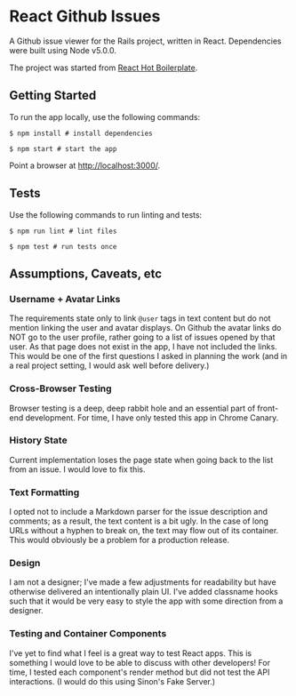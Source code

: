 # React Github Issues

A Github issue viewer for the Rails project, written in React. Dependencies were built using Node v5.0.0.

The project was started from [React Hot Boilerplate](https://github.com/gaearon/react-hot-boilerplate).

## Getting Started
To run the app locally, use the following commands:
```shell
$ npm install # install dependencies

$ npm start # start the app
```

Point a browser at [http://localhost:3000/](http://localhost:3000).

## Tests
Use the following commands to run linting and tests:
```shell
$ npm run lint # lint files

$ npm test # run tests once
```

## Assumptions, Caveats, etc
### Username + Avatar Links
The requirements state only to link `@user` tags in text content but do not mention linking the user and avatar displays. On Github the avatar links do NOT go to the user profile, rather going to a list of issues opened by that user. As that page does not exist in the app, I have not included the links. This would be one of the first questions I asked in planning the work (and in a real project setting, I would ask well before delivery.)

### Cross-Browser Testing
Browser testing is a deep, deep rabbit hole and an essential part of front-end development. For time, I have only tested this app in Chrome Canary.

### History State
Current implementation loses the page state when going back to the list from an issue. I would love to fix this.

### Text Formatting
I opted not to include a Markdown parser for the issue description and comments; as a result, the text content is a bit ugly. In the case of long URLs without a hyphen to break on, the text may flow out of its container. This would obviously be a problem for a production release.

### Design
I am not a designer; I've made a few adjustments for readability but have otherwise delivered an intentionally plain UI. I've added classname hooks such that it would be very easy to style the app with some direction from a designer.

### Testing and Container Components
I've yet to find what I feel is a great way to test React apps. This is something I would love to be able to discuss with other developers! For time, I tested each component's render method but did not test the API interactions. (I would do this using Sinon's Fake Server.)
